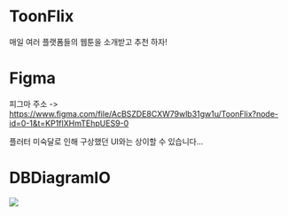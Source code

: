 # ToonFlix

매일 여러 플랫폼들의 웹툰을 소개받고 추천 하자!

# Figma

피그마 주소 -> https://www.figma.com/file/AcBSZDE8CXW79wlb31gw1u/ToonFlix?node-id=0-1&t=KP1fIXHmTEhpUES9-0

플러터 미숙달로 인해 구상했던 UI와는 상이할 수 있습니다...

# DBDiagramIO

<img src='https://user-images.githubusercontent.com/77562358/232296961-c96297c6-7b66-4509-9891-b188f58c05dd.png'>
